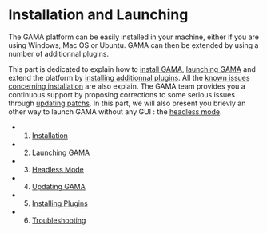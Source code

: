 # Installation and Launching

The GAMA platform can be easily installed in your machine, either if you are using Windows, Mac OS or Ubuntu. GAMA can then be extended by using a number of additionnal plugins.

This part is dedicated to explain how to [install GAMA](Installation), [launching GAMA](Launching) and extend the platform by [installing additionnal plugins](InstallingPlugins). All the [known issues concerning installation](Troubleshooting) are also explain. The GAMA team provides you a continuous support by proposing corrections to some serious issues through [updating patchs](Updating). In this part, we will also present you brievly an other way to launch GAMA without any GUI : the [headless mode](Headless).

* 1. [Installation](Installation)
* 2. [Launching GAMA](Launching)
* 3. [Headless Mode](Headless)
* 4. [Updating GAMA](Updating)
* 5. [Installing Plugins](InstallingPlugins)
* 6. [Troubleshooting](Troubleshooting)
